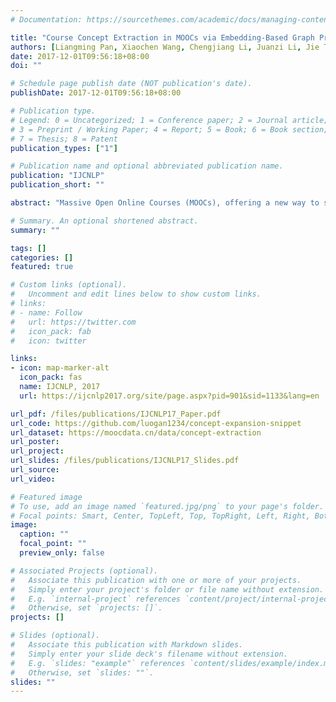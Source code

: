 ```yaml
---
# Documentation: https://sourcethemes.com/academic/docs/managing-content/

title: "Course Concept Extraction in MOOCs via Embedding-Based Graph Propagation"
authors: [Liangming Pan, Xiaochen Wang, Chengjiang Li, Juanzi Li, Jie Tang]
date: 2017-12-01T09:56:18+08:00
doi: ""

# Schedule page publish date (NOT publication's date).
publishDate: 2017-12-01T09:56:18+08:00

# Publication type.
# Legend: 0 = Uncategorized; 1 = Conference paper; 2 = Journal article;
# 3 = Preprint / Working Paper; 4 = Report; 5 = Book; 6 = Book section;
# 7 = Thesis; 8 = Patent
publication_types: ["1"]

# Publication name and optional abbreviated publication name.
publication: "IJCNLP"
publication_short: ""

abstract: "Massive Open Online Courses (MOOCs), offering a new way to study online, are revolutionizing education. One challenging issue in MOOCs is how to design effective and fine-grained course concepts such that students with different backgrounds can grasp the essence of the course. In this paper, we conduct a systematic investigation of the problem of course concept extraction for MOOCs. We propose to learn latent representations for candidate concepts via an embedding-based method. Moreover, we develop a graph-based propagation algorithm to rank the candidate concepts based on the learned representations. We evaluate the proposed method using different courses from XuetangX and Coursera. Experimental results show that our method significantly outperforms all the alternative methods (+0.013-0.318 in terms of R-precision; p<<0.01, t-test). "

# Summary. An optional shortened abstract.
summary: ""

tags: []
categories: []
featured: true

# Custom links (optional).
#   Uncomment and edit lines below to show custom links.
# links:
# - name: Follow
#   url: https://twitter.com
#   icon_pack: fab
#   icon: twitter

links:
- icon: map-marker-alt
  icon_pack: fas
  name: IJCNLP, 2017
  url: https://ijcnlp2017.org/site/page.aspx?pid=901&sid=1133&lang=en

url_pdf: /files/publications/IJCNLP17_Paper.pdf
url_code: https://github.com/luogan1234/concept-expansion-snippet
url_dataset: https://moocdata.cn/data/concept-extraction
url_poster: 
url_project:
url_slides: /files/publications/IJCNLP17_Slides.pdf
url_source:
url_video:

# Featured image
# To use, add an image named `featured.jpg/png` to your page's folder. 
# Focal points: Smart, Center, TopLeft, Top, TopRight, Left, Right, BottomLeft, Bottom, BottomRight.
image:
  caption: ""
  focal_point: ""
  preview_only: false

# Associated Projects (optional).
#   Associate this publication with one or more of your projects.
#   Simply enter your project's folder or file name without extension.
#   E.g. `internal-project` references `content/project/internal-project/index.md`.
#   Otherwise, set `projects: []`.
projects: []

# Slides (optional).
#   Associate this publication with Markdown slides.
#   Simply enter your slide deck's filename without extension.
#   E.g. `slides: "example"` references `content/slides/example/index.md`.
#   Otherwise, set `slides: ""`.
slides: ""
---
```


